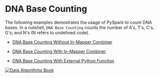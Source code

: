 DNA Base Counting
=================

The following examples demostrates the usage of PySpark to count DNA bases.
In a nutshell, ````DNA Base Counting```` counts the number of A's, T's, C's, G's, 
and N's (N refers to undefined code).


* [DNA Base Counting Without In-Mapper Combiner](./dna-basecount.md)

* [DNA Base Counting With In-Mapper Combiner](./dna-basecount2.md)

* [DNA Base Counting With External Python Function](./dna-basecount3.md)


[![Data Algorithms Book](https://github.com/mahmoudparsian/data-algorithms-book/blob/master/misc/data_algorithms_image.jpg)](http://shop.oreilly.com/product/0636920033950.do) 
